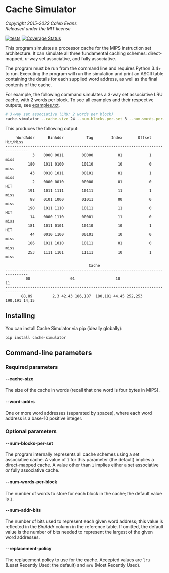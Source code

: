 # Cache Simulator

*Copyright 2015-2022 Caleb Evans*  
*Released under the MIT license*

[![tests](https://github.com/caleb531/cache-simulator/actions/workflows/tests.yml/badge.svg)](https://github.com/caleb531/cache-simulator/actions/workflows/tests.yml)
[![Coverage Status](https://coveralls.io/repos/caleb531/cache-simulator/badge.svg?branch=main)](https://coveralls.io/r/caleb531/cache-simulator?branch=main)

This program simulates a processor cache for the MIPS instruction set
architecture. It can simulate all three fundamental caching schemes:
direct-mapped, *n*-way set associative, and fully associative.

The program must be run from the command line and requires Python 3.4+ to run.
Executing the program will run the simulation and print an ASCII table
containing the details for each supplied word address, as well as the final
contents of the cache.

For example, the following command simulates a 3-way set associative LRU cache,
with 2 words per block. To see all examples and their respective outputs, see
[examples.txt](examples.txt).

```sh
# 3-way set associative (LRU; 2 words per block)
cache-simulator --cache-size 24 --num-blocks-per-set 3 --num-words-per-block 2 --word-addrs 3 180 43 2 191 88 190 14 181 44 186 253
```

This produces the following output:

```
     WordAddr      BinAddr          Tag        Index       Offset     Hit/Miss
--------------------------------------------------------------------------------
            3    0000 0011        00000           01            1         miss
          180    1011 0100        10110           10            0         miss
           43    0010 1011        00101           01            1         miss
            2    0000 0010        00000           01            0          HIT
          191    1011 1111        10111           11            1         miss
           88    0101 1000        01011           00            0         miss
          190    1011 1110        10111           11            0          HIT
           14    0000 1110        00001           11            0         miss
          181    1011 0101        10110           10            1          HIT
           44    0010 1100        00101           10            0         miss
          186    1011 1010        10111           01            0         miss
          253    1111 1101        11111           10            1         miss

                                     Cache
--------------------------------------------------------------------------------
         00                  01                  10                  11
--------------------------------------------------------------------------------
       88,89         2,3 42,43 186,187  180,181 44,45 252,253   190,191 14,15
```

## Installing

You can install Cache Simulator via pip (ideally globally):

```
pip install cache-simulator
```

## Command-line parameters

### Required parameters

#### --cache-size

The size of the cache in words (recall that one word is four bytes in MIPS).

#### --word-addrs

One or more word addresses (separated by spaces), where each word address is a
base-10 positive integer.

### Optional parameters

#### --num-blocks-per-set

The program internally represents all cache schemes using a set associative
cache. A value of `1` for this parameter (the default) implies a direct-mapped
cache. A value other than `1` implies either a set associative *or* fully
associative cache.

#### --num-words-per-block

The number of words to store for each block in the cache; the default value is `1`.

#### --num-addr-bits

The number of bits used to represent each given word address; this value is
reflected in the *BinAddr* column in the reference table. If omitted, the
default value is the number of bits needed to represent the largest of the given
word addresses.

#### --replacement-policy

The replacement policy to use for the cache. Accepted values are `lru` (Least
Recently Used; the default) and `mru` (Most Recently Used).
